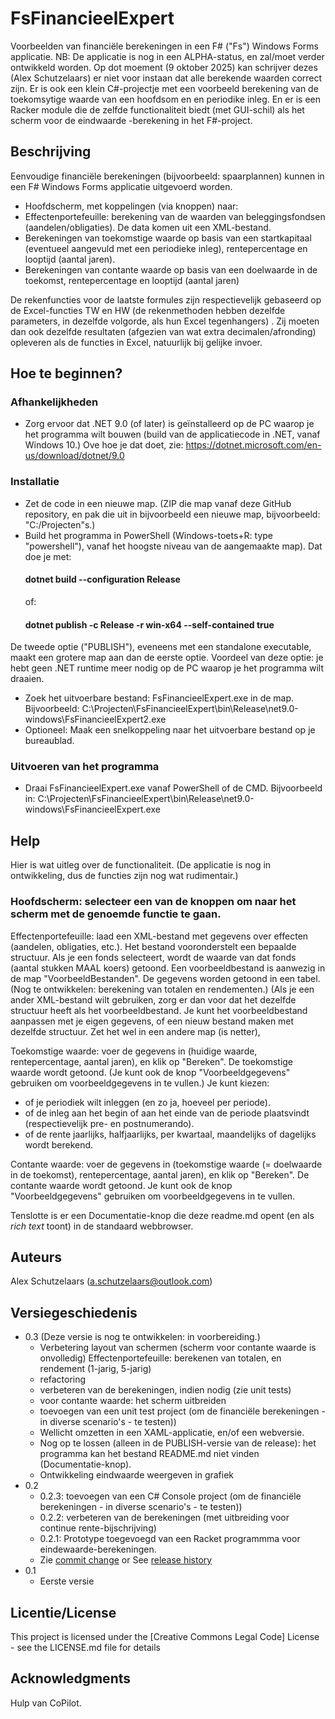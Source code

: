 # FsFinancieelExpert

Voorbeelden van financiële berekeningen in een F# ("Fs") Windows Forms applicatie. NB: De applicatie is nog in een ALPHA-status, en zal/moet verder ontwikkeld worden. Op dot moement (9 oktober 2025) kan schrijver dezes (Alex Schutzelaars) er niet voor instaan dat alle berekende waarden correct zijn.
Er is ook een klein C#-projectje met een voorbeeld berekening van de toekomsytige waarde van een hoofdsom en en periodike inleg. En er is een Racker module die de zelfde functionaliteit biedt (met GUI-schil) als het scherm voor de eindwaarde -berekening in het F#-project.

## Beschrijving

Eenvoudige financiële berekeningen (bijvoorbeeld: spaarplannen) kunnen in een F# Windows Forms applicatie uitgevoerd worden.

- Hoofdscherm, met koppelingen (via knoppen) naar:
- Effectenportefeuille: berekening van de waarden van beleggingsfondsen (aandelen/obligaties). De data komen uit een XML-bestand.
- Berekeningen van toekomstige waarde op basis van een startkapitaal (eventueel aangevuld met een periodieke inleg), rentepercentage en looptijd (aantal jaren).
- Berekeningen van contante waarde op basis van een doelwaarde in de toekomst, rentepercentage en looptijd (aantal jaren)

De rekenfuncties voor de laatste formules zijn respectievelijk gebaseerd op de Excel-functies TW en HW (de rekenmethoden hebben dezelfde parameters, in dezelfde volgorde, als hun Excel tegenhangers) .
Zij moeten dan ook dezelfde resultaten (afgezien van wat extra decimalen/afronding) opleveren als de functies in Excel, natuurlijk bij gelijke invoer.

## Hoe te beginnen?

### Afhankelijkheden
- Zorg ervoor dat .NET 9.0 (of later) is geïnstalleerd op de PC waarop je het programma wilt bouwen (build van de applicatiecode in .NET, vanaf Windows 10.)
Ove hoe je dat doet, zie: https://dotnet.microsoft.com/en-us/download/dotnet/9.0

### Installatie
- Zet de code in een nieuwe map. (ZIP die map vanaf deze GitHub repository, en pak die uit in bijvoorbeeld een nieuwe map, bijvoorbeeld: "C:/Projecten"s.)
- Build het programma in PowerShell (Windows-toets+R: type "powershell"), vanaf het hoogste niveau van de aangemaakte map). Dat doe je met:
    #### dotnet build --configuration Release
    of:
    #### dotnet publish -c Release -r win-x64 --self-contained true
De tweede optie ("PUBLISH"), eveneens met een standalone executable, maakt een grotere map aan dan de eerste optie. Voordeel van deze optie: je hebt geen .NET runtime meer nodig op de PC waarop je het programma wilt draaien.
- Zoek het uitvoerbare bestand: FsFinancieelExpert.exe in de map. Bijvoorbeeld: C:\Projecten\FsFinancieelExpert\bin\Release\net9.0-windows\FsFinancieelExpert2\.exe
- Optioneel: Maak een snelkoppeling naar het uitvoerbare bestand op je bureaublad.

### Uitvoeren van het programma

- Draai FsFinancieelExpert.exe vanaf PowerShell of de CMD. Bijvoorbeeld in: C:\Projecten\FsFinancieelExpert\bin\Release\net9.0-windows\FsFinancieelExpert.exe

## Help

Hier is wat uitleg over de functionaliteit. (De applicatie is nog in ontwikkeling, dus de functies zijn nog wat rudimentair.)
### Hoofdscherm: selecteer een van de knoppen om naar het scherm met de genoemde functie te gaan.
Effectenportefeuille: laad een XML-bestand met gegevens over effecten (aandelen, obligaties, etc.).
Het bestand vooronderstelt een bepaalde structuur. Als je een fonds selecteert, wordt de waarde van dat fonds (aantal stukken MAAL koers) getoond.
Een voorbeeldbestand is aanwezig in de map "VoorbeeldBestanden". De gegevens worden getoond in een tabel.
(Nog te ontwikkelen: berekening van totalen en rendementen.)
(Als je een ander XML-bestand wilt gebruiken, zorg er dan voor dat het dezelfde structuur heeft als het voorbeeldbestand. Je kunt het voorbeeldbestand aanpassen met je eigen gegevens, of een nieuw bestand maken met dezelfde structuur. Zet het wel in een andere map (is netter),

Toekomstige waarde: voer de gegevens in (huidige waarde, rentepercentage, aantal jaren), en klik op "Bereken".
De toekomstige waarde wordt getoond. (Je kunt ook de knop "Voorbeeldgegevens" gebruiken om voorbeeldgegevens in te vullen.) Je kunt kiezen:
- of je periodiek wilt inleggen (en zo ja, hoeveel per periode).
- of de inleg aan het begin of aan het einde van de periode plaatsvindt (respectievelijk pre- en postnumerando).
- of de rente jaarlijks, halfjaarlijks, per kwartaal, maandelijks of dagelijks wordt berekend.

Contante waarde: voer de gegevens in (toekomstige waarde (= doelwaarde in de toekomst), rentepercentage, aantal jaren), en klik op "Bereken". De contante waarde wordt getoond. Je kunt ook de knop "Voorbeeldgegevens" gebruiken om voorbeeldgegevens in te vullen.  

Tenslotte is er een Documentatie-knop die deze readme.md opent (en als *rich text* toont) in de standaard webbrowser.
## Auteurs

Alex Schutzelaars (a.schutzelaars@outlook.com)

## Versiegeschiedenis
* 0.3
(Deze versie is nog te ontwikkelen: in voorbereiding.)
   * Verbetering layout van schermen (scherm voor contante waarde is onvolledig)
    Effectenportefeuille: berekenen van totalen, en rendement (1-jarig, 5-jarig)
   * refactoring
   * verbeteren van de berekeningen, indien nodig (zie unit tests)
   * voor contante waarde: het scherm uitbreiden
   * toevoegen van een unit test project (om de financiële berekeningen - in diverse scenario's -  te testen))
   * Wellicht omzetten in een XAML-applicatie, en/of een webversie.
   * Nog op te lossen (alleen in de PUBLISH-versie van de release): het programma kan het bestand README.md niet vinden (Documentatie-knop).
   * Ontwikkeling eindwaarde weergeven in grafiek
* 0.2
    * 0.2.3: toevoegen van een C# Console project (om de financiële berekeningen - in diverse scenario's -  te testen))
    * 0.2.2: verbeteren van de berekeningen (met uitbreiding voor continue rente-bijschrijving)
    * 0.2.1: Prototype toegevoegd van een Racket programmma voor eindewaarde-berekeningen.
    * Zie [commit change]() or See [release history]()
* 0.1
    * Eerste versie

## Licentie/License

This project is licensed under the [Creative Commons Legal Code] License - see the LICENSE.md file for details

## Acknowledgments
Hulp van CoPilot.
